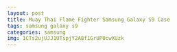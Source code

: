 ```yaml
---
layout: post
title: Muay Thai Flame Fighter Samsung Galaxy S9 Case
tags: samsung galaxy s9
categories: samsung
img: 1CTs2ujUJJ1UTspjY2A8f1GrUP0cwXUzk
---
```

